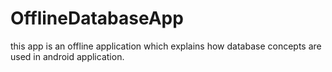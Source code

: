 # OfflineDatabaseApp
this app is an offline application which explains how database concepts are used in android application.
